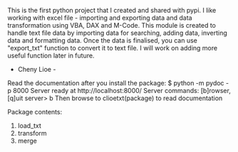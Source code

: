 This is the first python project that I created and shared with pypi.
I like working with excel file - importing and exporting data and data transformation using VBA, DAX and M-Code.
This module is created to handle text file data by importing data for searching, adding data, inverting data and formatting data.
Once the data is finalised, you can use "export_txt" function to convert it to text file.
I will work on adding more useful function later in future.

- Cheny Lioe -

Read the documentation after you install the package:
$ python -m pydoc -p 8000
Server ready at http://localhost:8000/
Server commands: [b]rowser, [q]uit
server> b
Then browse to clioetxt(package) to read documentation

Package contents:

1. load_txt
2. transform
3. merge
